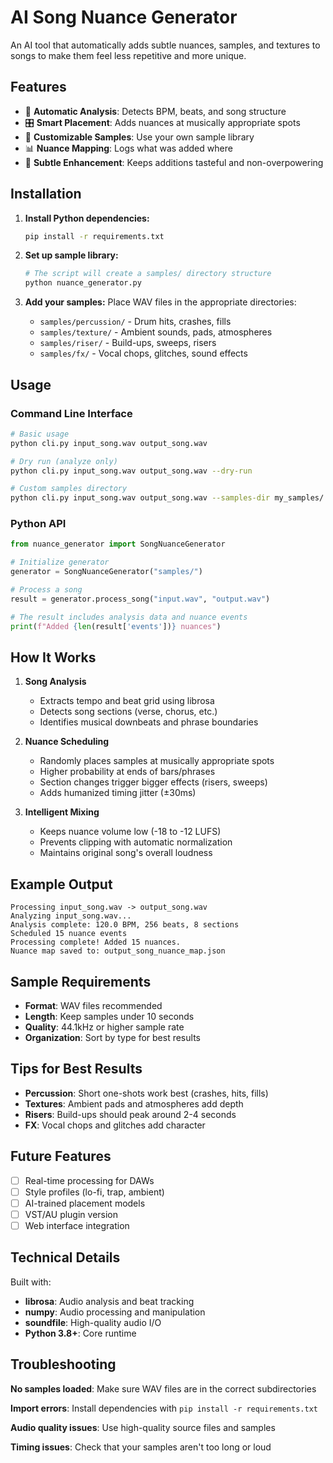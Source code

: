 # AI Song Nuance Generator

An AI tool that automatically adds subtle nuances, samples, and textures to songs to make them feel less repetitive and more unique.

## Features

- 🎵 **Automatic Analysis**: Detects BPM, beats, and song structure
- 🎛️ **Smart Placement**: Adds nuances at musically appropriate spots
- 🎨 **Customizable Samples**: Use your own sample library
- 📊 **Nuance Mapping**: Logs what was added where
- 🔧 **Subtle Enhancement**: Keeps additions tasteful and non-overpowering

## Installation

1. **Install Python dependencies:**
   ```bash
   pip install -r requirements.txt
   ```

2. **Set up sample library:**
   ```bash
   # The script will create a samples/ directory structure
   python nuance_generator.py
   ```

3. **Add your samples:**
   Place WAV files in the appropriate directories:
   - `samples/percussion/` - Drum hits, crashes, fills
   - `samples/texture/` - Ambient sounds, pads, atmospheres
   - `samples/riser/` - Build-ups, sweeps, risers
   - `samples/fx/` - Vocal chops, glitches, sound effects

## Usage

### Command Line Interface

```bash
# Basic usage
python cli.py input_song.wav output_song.wav

# Dry run (analyze only)
python cli.py input_song.wav output_song.wav --dry-run

# Custom samples directory
python cli.py input_song.wav output_song.wav --samples-dir my_samples/
```

### Python API

```python
from nuance_generator import SongNuanceGenerator

# Initialize generator
generator = SongNuanceGenerator("samples/")

# Process a song
result = generator.process_song("input.wav", "output.wav")

# The result includes analysis data and nuance events
print(f"Added {len(result['events'])} nuances")
```

## How It Works

1. **Song Analysis**
   - Extracts tempo and beat grid using librosa
   - Detects song sections (verse, chorus, etc.)
   - Identifies musical downbeats and phrase boundaries

2. **Nuance Scheduling**
   - Randomly places samples at musically appropriate spots
   - Higher probability at ends of bars/phrases
   - Section changes trigger bigger effects (risers, sweeps)
   - Adds humanized timing jitter (±30ms)

3. **Intelligent Mixing**
   - Keeps nuance volume low (-18 to -12 LUFS)
   - Prevents clipping with automatic normalization
   - Maintains original song's overall loudness

## Example Output

```
Processing input_song.wav -> output_song.wav
Analyzing input_song.wav...
Analysis complete: 120.0 BPM, 256 beats, 8 sections
Scheduled 15 nuance events
Processing complete! Added 15 nuances.
Nuance map saved to: output_song_nuance_map.json
```

## Sample Requirements

- **Format**: WAV files recommended
- **Length**: Keep samples under 10 seconds
- **Quality**: 44.1kHz or higher sample rate
- **Organization**: Sort by type for best results

## Tips for Best Results

- **Percussion**: Short one-shots work best (crashes, hits, fills)
- **Textures**: Ambient pads and atmospheres add depth
- **Risers**: Build-ups should peak around 2-4 seconds
- **FX**: Vocal chops and glitches add character

## Future Features

- [ ] Real-time processing for DAWs
- [ ] Style profiles (lo-fi, trap, ambient)
- [ ] AI-trained placement models
- [ ] VST/AU plugin version
- [ ] Web interface integration

## Technical Details

Built with:
- **librosa**: Audio analysis and beat tracking
- **numpy**: Audio processing and manipulation
- **soundfile**: High-quality audio I/O
- **Python 3.8+**: Core runtime

## Troubleshooting

**No samples loaded**: Make sure WAV files are in the correct subdirectories

**Import errors**: Install dependencies with `pip install -r requirements.txt`

**Audio quality issues**: Use high-quality source files and samples

**Timing issues**: Check that your samples aren't too long or loud
